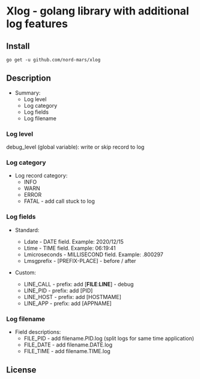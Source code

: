 # Xlog - golang library with additional log features


## Install

```
go get -u github.com/nord-mars/xlog
```

## Description
* Summary:
  - Log level
  - Log category
  - Log fields
  - Log filename

### Log level
debug_level (global variable): write or skip record to log

### Log category
* Log record category:
  - INFO
  - WARN
  - ERROR
  - FATAL - add call stuck to log

### Log fields
* Standard:
  - Ldate         - DATE field. Example: 2020/12/15
  - Ltime         - TIME field. Example: 06:19:41
  - Lmicroseconds - MILLISECOND field. Example: .800297
  - Lmsgprefix    - [PREFIX-PLACE] - before / after

* Custom:
  - LINE_CALL - prefix: add [__FILE__:__LINE__] - debug
  - LINE_PID  - prefix: add [PID]
  - LINE_HOST - prefix: add [HOSTMAME]
  - LINE_APP  - prefix: add [APPNAME]

### Log filename
* Field descriptions:
  - FILE_PID  - add filename.PID.log (split logs for same time application)
  - FILE_DATE - add filename.DATE.log
  - FILE_TIME - add filename.TIME.log

## License
